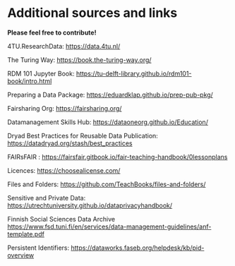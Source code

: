 # Additional sources and links 

**Please feel free to contribute!**


4TU.ResearchData:
https://data.4tu.nl/

The Turing Way:
https://book.the-turing-way.org/

RDM 101 Jupyter Book:
https://tu-delft-library.github.io/rdm101-book/intro.html

Preparing a Data Package:
https://eduardklap.github.io/prep-pub-pkg/

Fairsharing Org:
https://fairsharing.org/

Datamanagement Skills Hub:
https://dataoneorg.github.io/Education/

Dryad Best Practices for Reusable Data Publication:
https://datadryad.org/stash/best_practices

FAIRsFAIR :
https://fairsfair.gitbook.io/fair-teaching-handbook/0lessonplans

Licences:
https://choosealicense.com/

Files and Folders:
https://github.com/TeachBooks/files-and-folders/

Sensitive and Private Data:
https://utrechtuniversity.github.io/dataprivacyhandbook/

Finnish Social Sciences Data Archive
https://www.fsd.tuni.fi/en/services/data-management-guidelines/anf-template.pdf

Persistent Identifiers:
https://dataworks.faseb.org/helpdesk/kb/pid-overview


